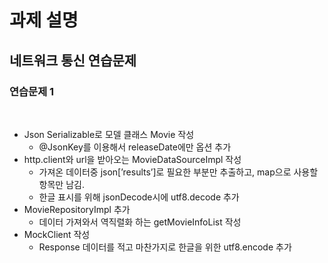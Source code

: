 # 과제 설명

## 네트워크 통신 연습문제

### 연습문제 1

<br>

- Json Serializable로 모델 클래스 Movie 작성
    - @JsonKey를 이용해서 releaseDate에만 옵션 추가
- http.client와 url을 받아오는 MovieDataSourceImpl 작성
    - 가져온 데이터중 json\[’results’\]로 필요한 부분만 추출하고, map으로 사용할 항목만 남김.
    - 한글 표시를 위해 jsonDecode시에 utf8.decode 추가
- MovieRepositoryImpl 추가
    - 데이터 가져와서 역직렬화 하는 getMovieInfoList 작성
- MockClient 작성
    - Response 데이터를 적고 마찬가지로 한글을 위한 utf8.encode 추가